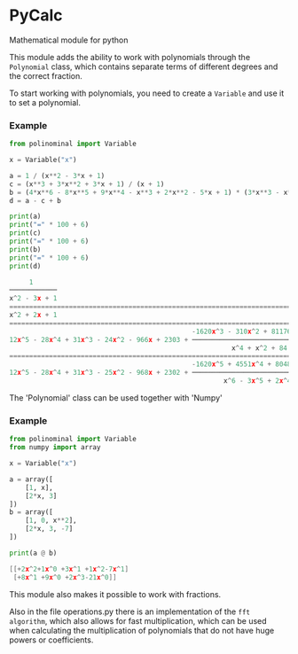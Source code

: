 # PyCalc
Mathematical module for python

This module adds the ability to work with polynomials through the `Polynomial` class, which contains separate terms of different degrees and the correct fraction.

To start working with polynomials, you need to create a `Variable` and use it to set a polynomial.

### Example

```python
from polinominal import Variable

x = Variable("x")

a = 1 / (x**2 - 3*x + 1)
c = (x**3 + 3*x**2 + 3*x + 1) / (x + 1)
b = (4*x**6 - 8*x**5 + 9*x**4 - x**3 + 2*x**2 - 5*x + 1) * (3*x**3 - x**2 + 2*x - 6) / (x**4 + x**2 + 84)
d = a - c + b

print(a)
print("=" * 100 + 6)
print(c)
print("=" * 100 + 6)
print(b)
print("=" * 100 + 6)
print(d)
```

```C
     1      
────────────
x^2 - 3x + 1
==========================================================================================================
x^2 + 2x + 1
==========================================================================================================
                                              -1620x^3 - 310x^2 + 81176x - 193458
12x^5 - 28x^4 + 31x^3 - 24x^2 - 966x + 2303 + ───────────────────────────────────
                                                        x^4 + x^2 + 84
==========================================================================================================
                                              -1620x^5 + 4551x^4 + 80486x^3 - 437295x^2 + 661550x - 193374
12x^5 - 28x^4 + 31x^3 - 25x^2 - 968x + 2302 + ────────────────────────────────────────────────────────────
                                                      x^6 - 3x^5 + 2x^4 - 3x^3 + 85x^2 - 252x + 84
```

The 'Polynomial' class can be used together with 'Numpy'

### Example

```python
from polinominal import Variable
from numpy import array

x = Variable("x")

a = array([
    [1, x],
    [2*x, 3]
])
b = array([
    [1, 0, x**2],
    [2*x, 3, -7]
])

print(a @ b)
```

```C
[[+2x^2+1x^0 +3x^1 +1x^2-7x^1]
 [+8x^1 +9x^0 +2x^3-21x^0]]
```


This module also makes it possible to work with fractions.

Also in the file operations.py there is an implementation of the `fft algorithm`, which also allows for fast multiplication, which can be used when calculating the multiplication of polynomials that do not have huge powers or coefficients.